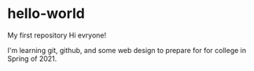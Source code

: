 # hello-world
My first repository
Hi evryone!

I'm learning git, github, and some web design to prepare for for college in Spring of 2021.
